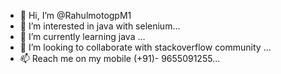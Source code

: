 - 👋 Hi, I’m @RahulmotogpM1
- 👀 I’m interested in java with selenium...
- 🌱 I’m currently learning java ...
- 💞️ I’m looking to collaborate with stackoverflow community ...
- 📫 Reach me on my mobile (+91)- 9655091255...

<!---
RahulmotogpM1/RahulmotogpM1 is a ✨ special ✨ repository because its `README.md` (this file) appears on your GitHub profile.
You can click the Preview link to take a look at your changes.
--->
